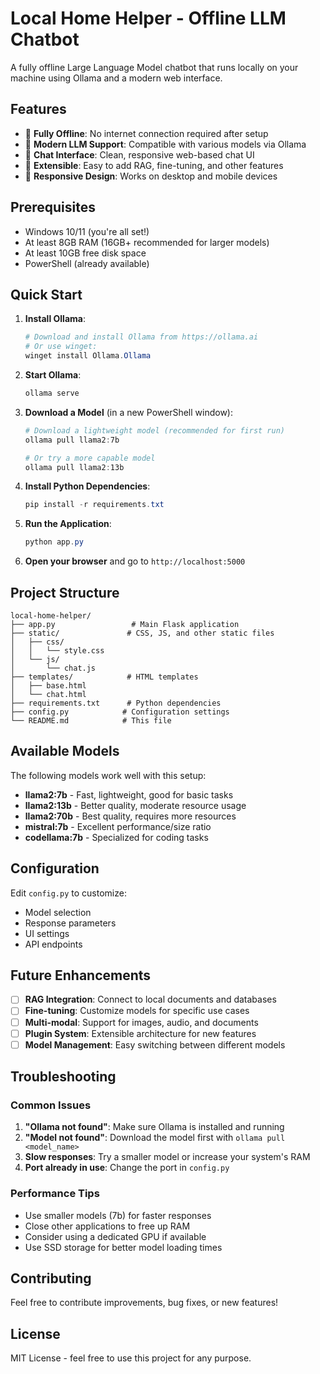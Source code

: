 # Local Home Helper - Offline LLM Chatbot

A fully offline Large Language Model chatbot that runs locally on your machine using Ollama and a modern web interface.

## Features

- 🚀 **Fully Offline**: No internet connection required after setup
- 🤖 **Modern LLM Support**: Compatible with various models via Ollama
- 💬 **Chat Interface**: Clean, responsive web-based chat UI
- 🔧 **Extensible**: Easy to add RAG, fine-tuning, and other features
- 📱 **Responsive Design**: Works on desktop and mobile devices

## Prerequisites

- Windows 10/11 (you're all set!)
- At least 8GB RAM (16GB+ recommended for larger models)
- At least 10GB free disk space
- PowerShell (already available)

## Quick Start

1. **Install Ollama**:
   ```powershell
   # Download and install Ollama from https://ollama.ai
   # Or use winget:
   winget install Ollama.Ollama
   ```

2. **Start Ollama**:
   ```powershell
   ollama serve
   ```

3. **Download a Model** (in a new PowerShell window):
   ```powershell
   # Download a lightweight model (recommended for first run)
   ollama pull llama2:7b
   
   # Or try a more capable model
   ollama pull llama2:13b
   ```

4. **Install Python Dependencies**:
   ```powershell
   pip install -r requirements.txt
   ```

5. **Run the Application**:
   ```powershell
   python app.py
   ```

6. **Open your browser** and go to `http://localhost:5000`

## Project Structure

```
local-home-helper/
├── app.py                 # Main Flask application
├── static/               # CSS, JS, and other static files
│   ├── css/
│   │   └── style.css
│   └── js/
│       └── chat.js
├── templates/            # HTML templates
│   ├── base.html
│   └── chat.html
├── requirements.txt      # Python dependencies
├── config.py            # Configuration settings
└── README.md            # This file
```

## Available Models

The following models work well with this setup:

- **llama2:7b** - Fast, lightweight, good for basic tasks
- **llama2:13b** - Better quality, moderate resource usage
- **llama2:70b** - Best quality, requires more resources
- **mistral:7b** - Excellent performance/size ratio
- **codellama:7b** - Specialized for coding tasks

## Configuration

Edit `config.py` to customize:
- Model selection
- Response parameters
- UI settings
- API endpoints

## Future Enhancements

- [ ] **RAG Integration**: Connect to local documents and databases
- [ ] **Fine-tuning**: Customize models for specific use cases
- [ ] **Multi-modal**: Support for images, audio, and documents
- [ ] **Plugin System**: Extensible architecture for new features
- [ ] **Model Management**: Easy switching between different models

## Troubleshooting

### Common Issues

1. **"Ollama not found"**: Make sure Ollama is installed and running
2. **"Model not found"**: Download the model first with `ollama pull <model_name>`
3. **Slow responses**: Try a smaller model or increase your system's RAM
4. **Port already in use**: Change the port in `config.py`

### Performance Tips

- Use smaller models (7b) for faster responses
- Close other applications to free up RAM
- Consider using a dedicated GPU if available
- Use SSD storage for better model loading times

## Contributing

Feel free to contribute improvements, bug fixes, or new features!

## License

MIT License - feel free to use this project for any purpose.
